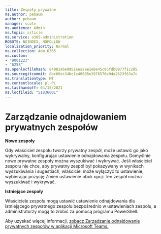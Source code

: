```yaml
---
title: Zespoły prywatne
ms.author: pebaum
author: pebaum
manager: scotv
ms.audience: Admin
ms.topic: article
ms.service: o365-administration
ROBOTS: NOINDEX, NOFOLLOW
localization_priority: Normal
ms.collection: Adm_O365
ms.custom:
- "9001223"
- "6258"
ms.openlocfilehash: 84881abe0951eea2ae1e8e45c05fdb0977f1c285
ms.sourcegitcommit: 8bc60ec34bc1e40685e3976576e04a2623f63a7c
ms.translationtype: MT
ms.contentlocale: pl-PL
ms.lasthandoff: 04/15/2021
ms.locfileid: "51836001"
---
```

# <a name="managing-discovery-of-private-teams"></a>Zarządzanie odnajdowaniem prywatnych zespołów

**Nowe zespoły**

Gdy właściciel zespołu tworzy prywatny zespół, może ustawić go jako wykrywalny, konfigurując ustawienie odnajdowania zespołu. Domyślnie nowe prywatne zespoły można wyszukiwać i wykrywać. Jeśli właściciel zespołu nie chce, aby prywatny zespół był pokazywany w wynikach wyszukiwania i sugestiach, właściciel może wyłączyć to ustawienie, wybierając pozycję Zmień ustawienie obok opcji Ten zespół można wyszukiwać i wykrywać.  

**Istniejące zespoły**

Właściciele zespołu mogą ustawić ustawienie odnajdowania dla istniejącego prywatnego zespołu bezpośrednio w ustawieniach zespołu, a administratorzy mogą to zrobić za pomocą programu PowerShell.  

Aby uzyskać więcej informacji, [zobacz Zarządzanie odnajdowanie prywatnych zespołów w aplikacji Microsoft Teams.](https://docs.microsoft.com/microsoftteams/manage-discovery-of-private-teams)
